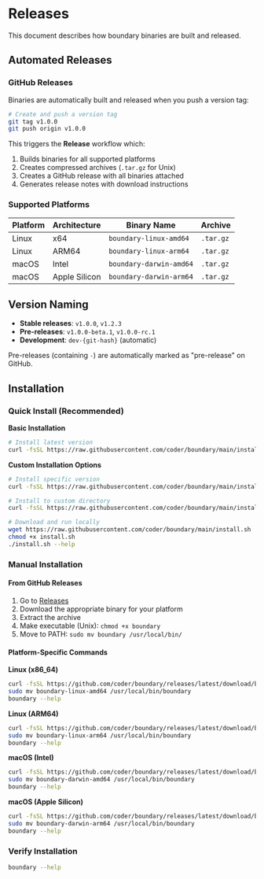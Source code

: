# Releases

This document describes how boundary binaries are built and released.

## Automated Releases

### GitHub Releases

Binaries are automatically built and released when you push a version tag:

```bash
# Create and push a version tag
git tag v1.0.0
git push origin v1.0.0
```

This triggers the **Release** workflow which:
1. Builds binaries for all supported platforms
2. Creates compressed archives (`.tar.gz` for Unix)
3. Creates a GitHub release with all binaries attached
4. Generates release notes with download instructions

### Supported Platforms

| Platform | Architecture | Binary Name | Archive |
|----------|--------------|-------------|----------|
| Linux | x64 | `boundary-linux-amd64` | `.tar.gz` |
| Linux | ARM64 | `boundary-linux-arm64` | `.tar.gz` |
| macOS | Intel | `boundary-darwin-amd64` | `.tar.gz` |
| macOS | Apple Silicon | `boundary-darwin-arm64` | `.tar.gz` |

## Version Naming

- **Stable releases**: `v1.0.0`, `v1.2.3`
- **Pre-releases**: `v1.0.0-beta.1`, `v1.0.0-rc.1`
- **Development**: `dev-{git-hash}` (automatic)

Pre-releases (containing `-`) are automatically marked as "pre-release" on GitHub.

## Installation

### Quick Install (Recommended)

**Basic Installation**
```bash
# Install latest version
curl -fsSL https://raw.githubusercontent.com/coder/boundary/main/install.sh | bash
```

**Custom Installation Options**
```bash
# Install specific version
curl -fsSL https://raw.githubusercontent.com/coder/boundary/main/install.sh | bash -s -- --version 1.0.0

# Install to custom directory
curl -fsSL https://raw.githubusercontent.com/coder/boundary/main/install.sh | bash -s -- --install-dir ~/.local/bin

# Download and run locally
wget https://raw.githubusercontent.com/coder/boundary/main/install.sh
chmod +x install.sh
./install.sh --help
```

### Manual Installation

#### From GitHub Releases

1. Go to [Releases](https://github.com/coder/boundary/releases)
2. Download the appropriate binary for your platform
3. Extract the archive
4. Make executable (Unix): `chmod +x boundary`
5. Move to PATH: `sudo mv boundary /usr/local/bin/`

#### Platform-Specific Commands

**Linux (x86_64)**
```bash
curl -fsSL https://github.com/coder/boundary/releases/latest/download/boundary-linux-amd64.tar.gz | tar -xz
sudo mv boundary-linux-amd64 /usr/local/bin/boundary
boundary --help
```

**Linux (ARM64)**
```bash
curl -fsSL https://github.com/coder/boundary/releases/latest/download/boundary-linux-arm64.tar.gz | tar -xz
sudo mv boundary-linux-arm64 /usr/local/bin/boundary
boundary --help
```

**macOS (Intel)**
```bash
curl -fsSL https://github.com/coder/boundary/releases/latest/download/boundary-darwin-amd64.tar.gz | tar -xz
sudo mv boundary-darwin-amd64 /usr/local/bin/boundary
boundary --help
```

**macOS (Apple Silicon)**
```bash
curl -fsSL https://github.com/coder/boundary/releases/latest/download/boundary-darwin-arm64.tar.gz | tar -xz
sudo mv boundary-darwin-arm64 /usr/local/bin/boundary
boundary --help
```

### Verify Installation

```bash
boundary --help
```
